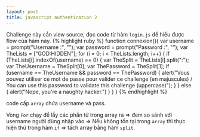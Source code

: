 ```yaml
---
layout: post
title: javascript authentication 2
---
```


Challenge này cần view source, đọc code từ hàm `login.js` để hiểu được flow của hàm này.
{% highlight ruby %}
function connexion(){
    var username = prompt("Username :", "");
    var password = prompt("Password :", "");
    var TheLists = ["GOD:HIDDEN"];
    for (i = 0; i < TheLists.length; i++)
    {
        if (TheLists[i].indexOf(username) == 0)
        {
            var TheSplit = TheLists[i].split(":");
            var TheUsername = TheSplit[0];
            var ThePassword = TheSplit[1];
            if (username == TheUsername && password == ThePassword)
            {
                alert("Vous pouvez utiliser ce mot de passe pour valider ce challenge (en majuscules) / You can use this password to validate this challenge (uppercase)");
            }
        }
        else
        {
            alert("Nope, you're a naughty hacker.")
        }
    }
}
{% endhighlight %}

code cấp `array` chứa username và pass.

Vòng `For` chạy để lấy các phần tử trong array ra => đem so sánh với username người dùng nhập vào => Nếu không tồn tại trong `array` thì thực hiện thứ trong hàm `if` => tách array bằng hàm `split`.



